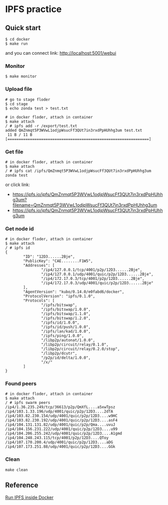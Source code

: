 # IPFS practice

## Quick start
```shell
$ cd docker
$ make run
```

and you can connect link: [http://localhost:5001/webui](http://localhost:5001/webui)  

### Monitor

```shell
$ make monitor
```

### Upload file

```shell
# go to stage floder
$ cd stage
$ echo zonda test > test.txt
```

```shell
# in docker floder, attach in container
$ make attach
/ # ipfs add -r /export/test.txt
added QmZnmqt5P3WVwL1odjpWsucFf3QUt7in3rxdPpHUhhg3um test.txt
 11 B / 11 B [===============================================================]
 ```

### Get file

```shell
# in docker floder, attach in container
$ make attach
/ # ipfs cat /ipfs/QmZnmqt5P3WVwL1odjpWsucFf3QUt7in3rxdPpHUhhg3um
zonda test
```

or click link:
* https://ipfs.io/ipfs/QmZnmqt5P3WVwL1odjpWsucFf3QUt7in3rxdPpHUhhg3um?filename=QmZnmqt5P3WVwL1odjpWsucFf3QUt7in3rxdPpHUhhg3um
* https://ipfs.io/ipfs/QmZnmqt5P3WVwL1odjpWsucFf3QUt7in3rxdPpHUhhg3um

### Get node id

```shell
# in docker floder, attach in container
$ make attach
/ # ipfs id
{
        "ID": "12D3......2Bje",
        "PublicKey": "CAE........F1W5",
        "Addresses": [
                "/ip4/127.0.0.1/tcp/4001/p2p/12D3......2Bje",
                "/ip4/127.0.0.1/udp/4001/quic/p2p/12D3......2Bje",
                "/ip4/172.17.0.3/tcp/4001/p2p/12D3......2Bje",
                "/ip4/172.17.0.3/udp/4001/quic/p2p/12D3......2Bje"
        ],
        "AgentVersion": "kubo/0.14.0/e0fabd6/docker",
        "ProtocolVersion": "ipfs/0.1.0",
        "Protocols": [
                "/ipfs/bitswap",
                "/ipfs/bitswap/1.0.0",
                "/ipfs/bitswap/1.1.0",
                "/ipfs/bitswap/1.2.0",
                "/ipfs/id/1.0.0",
                "/ipfs/id/push/1.0.0",
                "/ipfs/lan/kad/1.0.0",
                "/ipfs/ping/1.0.0",
                "/libp2p/autonat/1.0.0",
                "/libp2p/circuit/relay/0.1.0",
                "/libp2p/circuit/relay/0.2.0/stop",
                "/libp2p/dcutr",
                "/p2p/id/delta/1.0.0",
                "/x/"
        ]
}
```

### Found peers

```shell
# in docker floder, attach in container
$ make attach
/ # ipfs swarm peers
/ip4/1.36.235.249/tcp/36613/p2p/QmXfL....a5xwTpsz
/ip4/103.1.33.196/udp/4001/quic/p2p/12D3....2dTA
/ip4/103.82.230.154/udp/4001/quic/p2p/12D3....w9HC
/ip4/103.82.230.192/udp/4001/quic/p2p/12D3....asF4
/ip4/104.131.131.82/udp/4001/quic/p2p/Qma....uvuJ
/ip4/104.156.231.222/udp/4001/quic/p2p/12D3....u99
/ip4/104.206.255.242/udp/4001/quic/p2p/12D3....A1gmd
/ip4/104.248.243.115/tcp/4001/p2p/12D3....QToy
/ip4/107.170.200.4/udp/4001/quic/p2p/12D3....aDG
/ip4/107.173.251.88/udp/4001/quic/p2p/12D3....GGk
```

### Clean

```shell
make clean
```

## Reference

[Run IPFS inside Docker](https://docs.ipfs.tech/how-to/run-ipfs-inside-docker/#set-up)  
